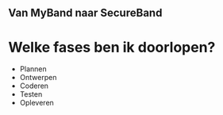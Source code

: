 ## Van MyBand naar SecureBand
# Welke fases ben ik doorlopen?
- Plannen
- Ontwerpen
- Coderen
- Testen
- Opleveren
